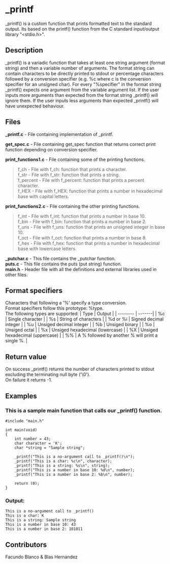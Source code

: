 # _printf
_printf() is a custom function that prints formatted text to the standard output. Its based on the printf() function from the  C standard input/output library "<stdio.h>".

## Description

_printf() is a variadic function that takes at least one string argument (format string) and then a variable number of arguments.
The format string can contain characters to be directly printed to stdout or percentage characters followed by a conversion specifier (e.g. %c where c is the conversion specifier for an unsigned char). For every "%specifier" in the format string _printf() expects one argument from the variable argument list. If the user inputs more arguments than expected from the format string _printf() will ignore them. If the user inputs less arguments than expected _printf() will have unexpected behaviour.

## Files

**_printf.c** - File containing implementation of _printf.

**get_spec.c** - File containing get_spec function that returns correct print function depending on conversion specifier.

**print_functions1.c** - File containing some of the printing functions.

>f_ch - File with f_ch: function that prints a character.<br>
>f_str - File with f_str: function that prints a string.<br>
>f_percent - File with f_percent: function that prints a percent character.<br>
>f_HEX - File with f_HEX: function that prints a number in hexadecimal base with capital letters.<br>

**print_functions2.c** - File containing the other printing functions.

>f_int - File with f_int: function that prints a number in base 10.<br>
>f_bin - File with f_bin: function that prints a number in base 2.<br>
>f_uns - File with f_uns: function that prints an unsigned integer in base 10.<br>
>f_oct - File with f_oct: function that prints a number in base 8.<br>
>f_hex - File with f_hex: function that prints a number in hexadecimal base with lowercase letters.<br>

**_putchar.c** - This file contains the _putchar function.<br>
**puts.c** - This file contains the puts (put string) function.<br>
**main.h** - Header file with all the definitions and external libraries used in other files.<br>

## Format specifiers
Characters that following a '%' specify a type conversion.<br>
Format specifiers follow this prototype:     %type.<br>
The following types are supported:
| Type     | Output |
| -------- | -------|
| %c       | Single character |
| %s       | String of characters |
| %d or %i | Signed decimal integer |
| %u       | Unsiged decimal integer |
| %b       | Unsiged binary |
| %o       | Unsiged octal |
| %x       | Unsiged hexadecimal (lowercase) |
| %X       | Unsiged hexadecimal (uppercase) |
| %%       | A % followed by another % will print a single %. |

## Return value
On success _printf() returns the number of characters printed to stdout excluding the terminating null byte ('\0').<br>
On failure it returns -1.

## Examples
### This is a sample main function that calls our _printf() function.
	#include "main.h"

	int main(void)
	{
		int number = 43;
		char character = 'K';
		char *string = "Sample string";

		_printf("This is a no-argument call to _printf()\n");
		_printf("This is a char: %c\n", character);
		_printf("This is a string: %s\n", string);
		_printf("This is a number in base 10: %d\n", number);
		_printf("This is a number in base 2: %b\n", number);

		return (0);
	}
### Output:
	This is a no-argument call to _printf()
	This is a char: K
	This is a string: Sample string
	This is a number in base 10: 43
	This is a number in base 2: 101011

## Contributors
Facundo Blanco & Blas Hernandez
